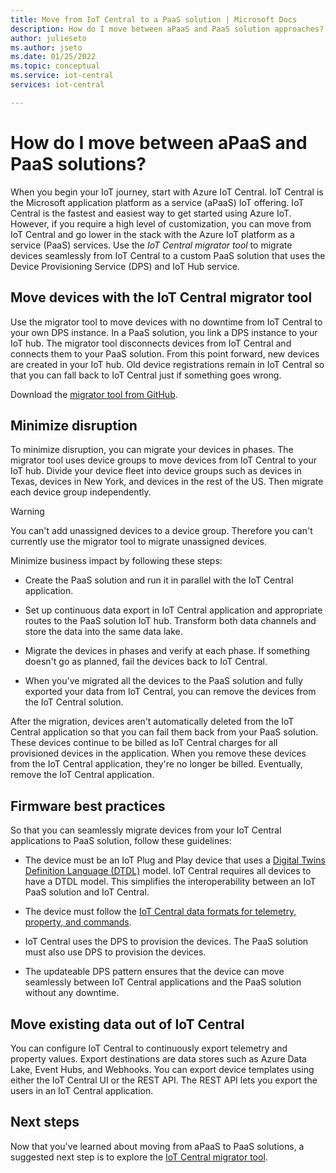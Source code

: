 ```yaml
---
title: Move from IoT Central to a PaaS solution | Microsoft Docs
description: How do I move between aPaaS and PaaS solution approaches?
author: julieseto
ms.author: jseto
ms.date: 01/25/2022
ms.topic: conceptual
ms.service: iot-central
services: iot-central

---
```


# How do I move between aPaaS and PaaS solutions?

When you begin your IoT journey, start with Azure IoT Central. IoT Central is the Microsoft application platform as a service (aPaaS) IoT offering. IoT Central is the fastest and easiest way to get started using Azure IoT. However, if you require a high level of customization, you can move from IoT Central and go lower in the stack with the Azure IoT platform as a service (PaaS) services. Use the *IoT Central migrator tool* to migrate devices seamlessly from IoT Central to a custom PaaS solution that uses the Device Provisioning Service (DPS) and IoT Hub service.

## Move devices with the IoT Central migrator tool

Use the migrator tool to move devices with no downtime from IoT Central to your own DPS instance. In a PaaS solution, you link a DPS instance to your IoT hub. The migrator tool disconnects devices from IoT Central and connects them to your PaaS solution. From this point forward, new devices are created in your IoT hub. Old device registrations remain in IoT Central so that you can fall back to IoT Central just if something goes wrong.

Download the [migrator tool from GitHub](https://github.com/Azure/iotc-migrator).

## Minimize disruption

To minimize disruption, you can migrate your devices in phases. The migrator tool uses device groups to move devices from IoT Central to your IoT hub. Divide your device fleet into device groups such as devices in Texas, devices in New York, and devices in the rest of the US. Then migrate each device group independently.

> [!WARNING]
> You can't add unassigned devices to a device group. Therefore you can't currently use the migrator tool to migrate unassigned devices.

Minimize business impact by following these steps:

- Create the PaaS solution and run it in parallel with the IoT Central application.

- Set up continuous data export in IoT Central application and appropriate routes to the PaaS solution IoT hub. Transform both data channels and store the data into the same data lake.

- Migrate the devices in phases and verify at each phase. If something doesn't go as planned, fail the devices back to IoT Central.

- When you've migrated all the devices to the PaaS solution and fully exported your data from IoT Central, you can remove the devices from the IoT Central solution.

After the migration, devices aren't automatically deleted from the IoT Central application so that you can fail them back from your PaaS solution. These devices continue to be billed as IoT Central charges for all provisioned devices in the application. When you remove these devices from the IoT Central application, they're no longer be billed. Eventually, remove the IoT Central application.

## Firmware best practices

So that you can seamlessly migrate devices from your IoT Central applications to PaaS solution, follow these guidelines:

- The device must be an IoT Plug and Play device that uses a [Digital Twins Definition Language (DTDL)](https://github.com/Azure/opendigitaltwins-dtdl/blob/master/DTDL/v2/dtdlv2.md) model. IoT Central requires all devices to have a DTDL model. This simplifies the interoperability between an IoT PaaS solution and IoT Central.

- The device must follow the [IoT Central data formats for telemetry, property, and commands](concepts-telemetry-properties-commands.md).

- IoT Central uses the DPS to provision the devices. The PaaS solution must also use DPS to  provision the devices.

- The updateable DPS pattern ensures that the device can move seamlessly between IoT Central applications and the PaaS solution without any downtime.

## Move existing data out of IoT Central

You can configure IoT Central to continuously export telemetry and property values. Export destinations are data stores such as Azure Data Lake, Event Hubs, and Webhooks. You can export device templates using either the IoT Central UI or the REST API. The REST API lets you export the users in an IoT Central application.

## Next steps  

Now that you've learned about moving from aPaaS to PaaS solutions, a suggested next step is to explore the [IoT Central migrator tool](https://github.com/Azure/iotc-migrator).
